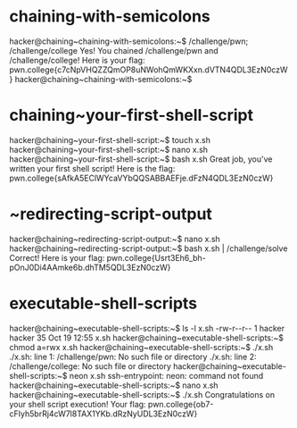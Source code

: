 # chaining-with-semicolons

hacker@chaining~chaining-with-semicolons:~$ /challenge/pwn; /challenge/college
Yes! You chained /challenge/pwn and /challenge/college! Here is your flag:
pwn.college{c7cNpVHQZZQmOP8uNWohQmWKXxn.dVTN4QDL3EzN0czW}
hacker@chaining~chaining-with-semicolons:~$ 

# chaining~your-first-shell-script
hacker@chaining~your-first-shell-script:~$ touch x.sh
hacker@chaining~your-first-shell-script:~$ nano x.sh 
hacker@chaining~your-first-shell-script:~$ bash x.sh
Great job, you've written your first shell script! Here is the flag:
pwn.college{sAfkA5EClWYcaVYbQQSABBAEFje.dFzN4QDL3EzN0czW}


# ~redirecting-script-output
hacker@chaining~redirecting-script-output:~$ nano x.sh
hacker@chaining~redirecting-script-output:~$ bash x.sh | /challenge/solve
Correct! Here is your flag:
pwn.college{Usrt3Eh6_bh-pOnJ0Di4AAmke6b.dhTM5QDL3EzN0czW}

# executable-shell-scripts
hacker@chaining~executable-shell-scripts:~$ ls -l x.sh
-rw-r--r-- 1 hacker hacker 35 Oct 19 12:55 x.sh
hacker@chaining~executable-shell-scripts:~$ chmod a=rwx x.sh
hacker@chaining~executable-shell-scripts:~$ ./x.sh
./x.sh: line 1: /challenge/pwn: No such file or directory
./x.sh: line 2: /challenge/college: No such file or directory
hacker@chaining~executable-shell-scripts:~$ neon x.sh
ssh-entrypoint: neon: command not found
hacker@chaining~executable-shell-scripts:~$ nano x.sh
hacker@chaining~executable-shell-scripts:~$ ./x.sh
Congratulations on your shell script execution! Your flag:
pwn.college{ob7-cFIyh5brRj4cW7l8TAX1YKb.dRzNyUDL3EzN0czW}
